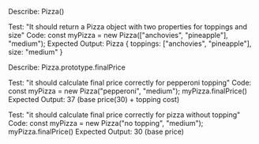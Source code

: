Describe: Pizza()

Test: "It should return a Pizza object with two properties for toppings and size"
Code: const myPizza = new Pizza(["anchovies", "pineapple"], "medium");
Expected Output: Pizza { toppings: ["anchovies", "pineapple"], size: "medium" }

Describe: Pizza.prototype.finalPrice

Test: "it should calculate final price correctly for pepperoni topping"
Code: const myPizza = new Pizza("pepperoni", "medium");
myPizza.finalPrice()
Expected Output: 37 (base price(30) + topping cost)

Test: "it should calculate final price correctly for pizza without topping"
Code: const myPizza = new Pizza("no topping", "medium");
myPizza.finalPrice()
Expected Output: 30 (base price)